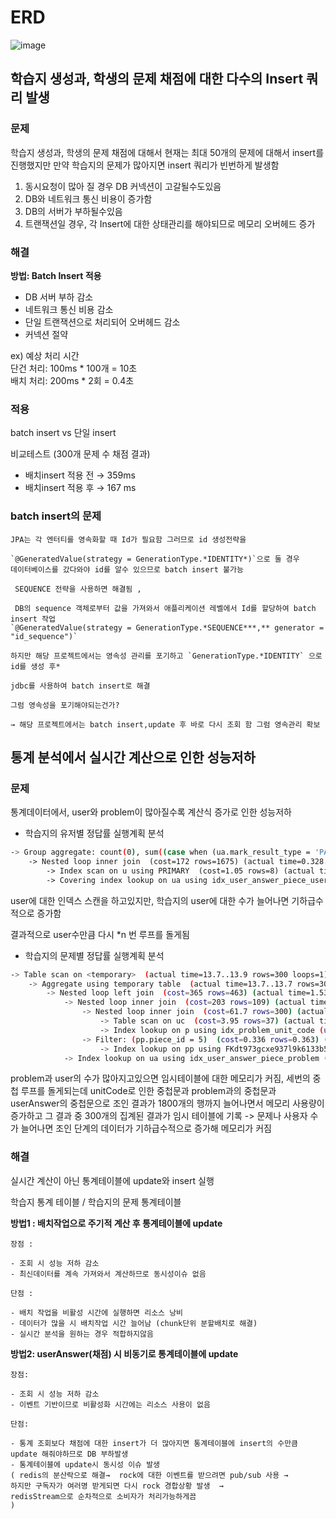 # ERD
![image](https://github.com/user-attachments/assets/e2b7f86e-d2dc-45ea-a63f-09bd1dad7d0e)


## 학습지 생성과, 학생의 문제 채점에 대한 다수의 Insert 쿼리 발생

### 문제

학습지 생성과, 학생의 문제 채점에 대해서 현재는 최대 50개의 문제에 대해서 insert를 진행했지만 
만약 학습지의 문제가 많아지면 insert 쿼리가 빈번하게 발생함

1. 동시요청이 많아 질 경우 DB 커넥션이 고갈될수도있음
2. DB와 네트워크 통신 비용이 증가함
3. DB의 서버가 부하될수있음 
4. 트랜잭션일 경우, 각 Insert에 대한 상태관리를 해야되므로 메모리 오버헤드 증가


### 해결

**방법: Batch Insert 적용**

- DB 서버 부하 감소
- 네트워크 통신 비용 감소
- 단일 트랜잭션으로 처리되어 오버헤드 감소
- 커넥션 절약

ex) 예상 처리 시간     
단건 처리: 100ms * 100개 = 10초    
배치 처리: 200ms * 2회 = 0.4초


### 적용

batch insert vs 단일 insert 

비교테스트 (300개 문제 수 채점 결과) 

- 배치insert 적용 전 → 359ms
- 배치insert 적용 후 → 167 ms


### batch insert의 문제
```
JPA는 각 엔터티를 영속화할 때 Id가 필요함 그러므로 id 생성전략을 

`@GeneratedValue(strategy = GenerationType.*IDENTITY*)`으로 둘 경우 
데이터베이스를 갔다와야 id를 알수 있으므로 batch insert 불가능 

 SEQUENCE 전략을 사용하면 해결됨 ,

 DB의 sequence 객체로부터 값을 가져와서 애플리케이션 레벨에서 Id를 할당하여 batch insert 작업
`@GeneratedValue(strategy = GenerationType.*SEQUENCE***,** generator = "id_sequence")`

하지만 해당 프로젝트에서는 영속성 관리를 포기하고 `GenerationType.*IDENTITY` 으로 id를 생성 후*  

jdbc를 사용하여 batch insert로 해결

그럼 영속성을 포기해야되는건가?

→ 해당 프로젝트에서는 batch insert,update 후 바로 다시 조회 함 그럼 영속관리 확보
```






## 통계 분석에서 실시간 계산으로 인한 성능저하

### 문제

통계데이터에서, user와 problem이 많아질수록 계산식 증가로 인한 성능저하
- 학습지의 유저별 정답률 실행계획 분석

```bash
-> Group aggregate: count(0), sum((case when (ua.mark_result_type = 'PASS') then 1 else 0 end))  (cost=339 rows=8) (actual time=0.6..1.83 rows=6 loops=1)
    -> Nested loop inner join  (cost=172 rows=1675) (actual time=0.328..1.36 rows=1800 loops=1)
        -> Index scan on u using PRIMARY  (cost=1.05 rows=8) (actual time=0.229..0.233 rows=8 loops=1)
        -> Covering index lookup on ua using idx_user_answer_piece_user_mark (piece_id=5, user_id=u.id)  (cost=3.04 rows=209) (actual time=0.0374..0.122 rows=225 loops=8)

```

user에 대한 인덱스 스캔을 하고있지만, 학습지의 user에 대한 수가 늘어나면 기하급수적으로 증가함

결과적으로 user수만큼 다시 *n 번 루프를 돌게됨

- 학습지의 문제별 정답률 실행계획 분석

```bash
-> Table scan on <temporary>  (actual time=13.7..13.9 rows=300 loops=1)
    -> Aggregate using temporary table  (actual time=13.7..13.7 rows=300 loops=1)
        -> Nested loop left join  (cost=365 rows=463) (actual time=1.53..9.06 rows=1800 loops=1)
            -> Nested loop inner join  (cost=203 rows=109) (actual time=1.1..4.92 rows=300 loops=1)
                -> Nested loop inner join  (cost=61.7 rows=300) (actual time=0.873..1.68 rows=300 loops=1)
                    -> Table scan on uc  (cost=3.95 rows=37) (actual time=0.407..0.435 rows=37 loops=1)
                    -> Index lookup on p using idx_problem_unit_code (unit_code=uc.unit_code)  (cost=0.772 rows=8.11) (actual time=0.0273..0.0328 rows=8.11 loops=37)
                -> Filter: (pp.piece_id = 5)  (cost=0.336 rows=0.363) (actual time=0.00811..0.0106 rows=1 loops=300)
                    -> Index lookup on pp using FKdt973gcxe937l9k6133b5i2sl (problem_id=p.id)  (cost=0.336 rows=1.34) (actual time=0.00769..0.0101 rows=3.7 loops=300)
            -> Index lookup on ua using idx_user_answer_piece_problem (piece_id=5, problem_id=p.id)  (cost=1.07 rows=4.25) (actual time=0.0119..0.0132 rows=6 loops=300)

```

problem과 user의 수가 많아지고있으면 임시테이블에 대한 메모리가 커짐,
세번의 중첩 루프를 돌게되는데 unitCode로 인한 중첩문과 problem과의 중첩문과 userAnswer의 중첩문으로 조인 결과가 1800개의 행까지 늘어나면서 메모리 사용량이 증가하고
그 결과 중 300개의 집계된 결과가 임시 테이블에 기록 
-> 문제나 사용자 수가 늘어나면 조인 단계의 데이터가 기하급수적으로 증가해 메모리가 커짐

### 해결

실시간 계산이 아닌 통계테이블에 update와 insert 실행 

학습지 통계 테이블 /  학습지의 문제 통계테이블

**방법1 : 배치작업으로 주기적 계산 후 통계테이블에 update**
  
    장점 : 
    
    - 조회 시 성능 저하 감소
    - 최신데이터를 계속 가져와서 계산하므로 동시성이슈 없음
    
    단점 : 
    
    - 배치 작업을 비활성 시간에 실행하면 리소스 낭비
    - 데이터가 많을 시 배치작업 시간 늘어남 (chunk단위 분할배치로 해결)
    - 실시간 분석을 원하는 경우 적합하지않음

**방법2: userAnswer(채점) 시 비동기로 통계테이블에 update**
  
    장점: 
    
    - 조회 시 성능 저하 감소
    - 이벤트 기반이므로 비활성화 시간에는 리소스 사용이 없음
    
    단점:
    
    - 통계 조회보다 채점에 대한 insert가 더 많아지면 통계테이블에 insert의 수만큼 update 해줘야하므로 DB 부하발생
    - 통계테이블에 update시 동시성 이슈 발생 
    ( redis의 분산락으로 해결→  rock에 대한 이벤트를 받으려면 pub/sub 사용 → 
    하지만 구독자가 여러명 받게되면 다시 rock 경합상황 발생  →
    redisStream으로 순차적으로 소비자가 처리가능하게끔
    )



